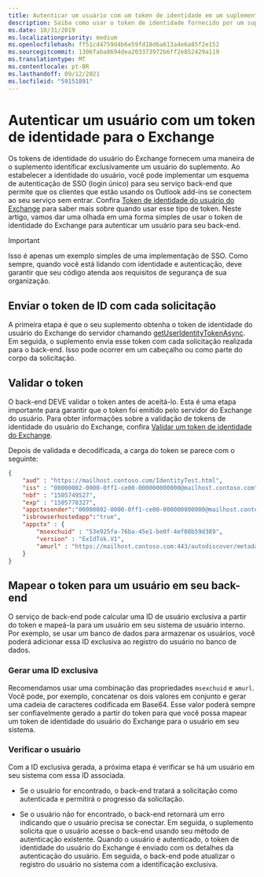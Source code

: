 ```yaml
---
title: Autenticar um usuário com um token de identidade em um suplemento.
description: Saiba como usar o token de identidade fornecido por um suplemento do Outlook para implementar o SSO com o seu serviço.
ms.date: 10/31/2019
ms.localizationpriority: medium
ms.openlocfilehash: ff51cd4759d4b6e59fd18d6a613a4e6a85f2e152
ms.sourcegitcommit: 1306faba8694dea203373972b6ff2e852429a119
ms.translationtype: MT
ms.contentlocale: pt-BR
ms.lasthandoff: 09/12/2021
ms.locfileid: "59151891"
---
```

# <a name="authenticate-a-user-with-an-identity-token-for-exchange"></a>Autenticar um usuário com um token de identidade para o Exchange

Os tokens de identidade do usuário do Exchange fornecem uma maneira de o suplemento identificar exclusivamente um usuário do suplemento. Ao estabelecer a identidade do usuário, você pode implementar um esquema de autenticação de SSO (login único) para seu serviço back-end que permite que os clientes que estão usando os Outlook add-ins se conectem ao seu serviço sem entrar. Confira [Token de identidade do usuário do Exchange](authentication.md#exchange-user-identity-token) para saber mais sobre quando usar esse tipo de token. Neste artigo, vamos dar uma olhada em uma forma simples de usar o token de identidade do Exchange para autenticar um usuário para seu back-end.

> [!IMPORTANT]
> Isso é apenas um exemplo simples de uma implementação de SSO. Como sempre, quando você está lidando com identidade e autenticação, deve garantir que seu código atenda aos requisitos de segurança de sua organização.

## <a name="send-the-id-token-with-each-request"></a>Enviar o token de ID com cada solicitação

A primeira etapa é que o seu suplemento obtenha o token de identidade do usuário do Exchange do servidor chamando [getUserIdentityTokenAsync](../reference/objectmodel/preview-requirement-set/office.context.mailbox.md#methods). Em seguida, o suplemento envia esse token com cada solicitação realizada para o back-end. Isso pode ocorrer em um cabeçalho ou como parte do corpo da solicitação.

## <a name="validate-the-token"></a>Validar o token

O back-end DEVE validar o token antes de aceitá-lo. Esta é uma etapa importante para garantir que o token foi emitido pelo servidor do Exchange do usuário.
 Para obter informações sobre a validação de tokens de identidade do usuário do Exchange, confira [Validar um token de identidade do Exchange](validate-an-identity-token.md).

Depois de validada e decodificada, a carga do token se parece com o seguinte:

```json
{ 
    "aud" : "https://mailhost.contoso.com/IdentityTest.html",
    "iss" : "00000002-0000-0ff1-ce00-000000000000@mailhost.contoso.com",
    "nbf" : "1505749527",
    "exp" : "1505778327",
    "appctxsender":"00000002-0000-0ff1-ce00-000000000000@mailhost.context.com",
    "isbrowserhostedapp":"true",
    "appctx" : {
        "msexchuid" : "53e925fa-76ba-45e1-be0f-4ef08b59d389",
        "version" : "ExIdTok.V1",
        "amurl" : "https://mailhost.contoso.com:443/autodiscover/metadata/json/1"
    }
}
```

## <a name="map-the-token-to-a-user-in-your-backend"></a>Mapear o token para um usuário em seu back-end

O serviço de back-end pode calcular uma ID de usuário exclusiva a partir do token e mapeá-la para um usuário em seu sistema de usuário interno. Por exemplo, se usar um banco de dados para armazenar os usuários, você poderá adicionar essa ID exclusiva ao registro do usuário no banco de dados.

### <a name="generate-a-unique-id"></a>Gerar uma ID exclusiva

Recomendamos usar uma combinação das propriedades `msexchuid` e `amurl`. Você pode, por exemplo, concatenar os dois valores em conjunto e gerar uma cadeia de caracteres codificada em Base64. Esse valor poderá sempre ser confiavelmente gerado a partir do token para que você possa mapear um token de identidade do usuário do Exchange para o usuário em seu sistema.

### <a name="check-the-user"></a>Verificar o usuário

Com a ID exclusiva gerada, a próxima etapa é verificar se há um usuário em seu sistema com essa ID associada.

- Se o usuário for encontrado, o back-end tratará a solicitação como autenticada e permitirá o progresso da solicitação.

- Se o usuário não for encontrado, o back-end retornará um erro indicando que o usuário precisa se conectar. Em seguida, o suplemento solicita que o usuário acesse o back-end usando seu método de autenticação existente. Quando o usuário é autenticado, o token de identidade do usuário do Exchange é enviado com os detalhes da autenticação do usuário. Em seguida, o back-end pode atualizar o registro do usuário no sistema com a identificação exclusiva.
